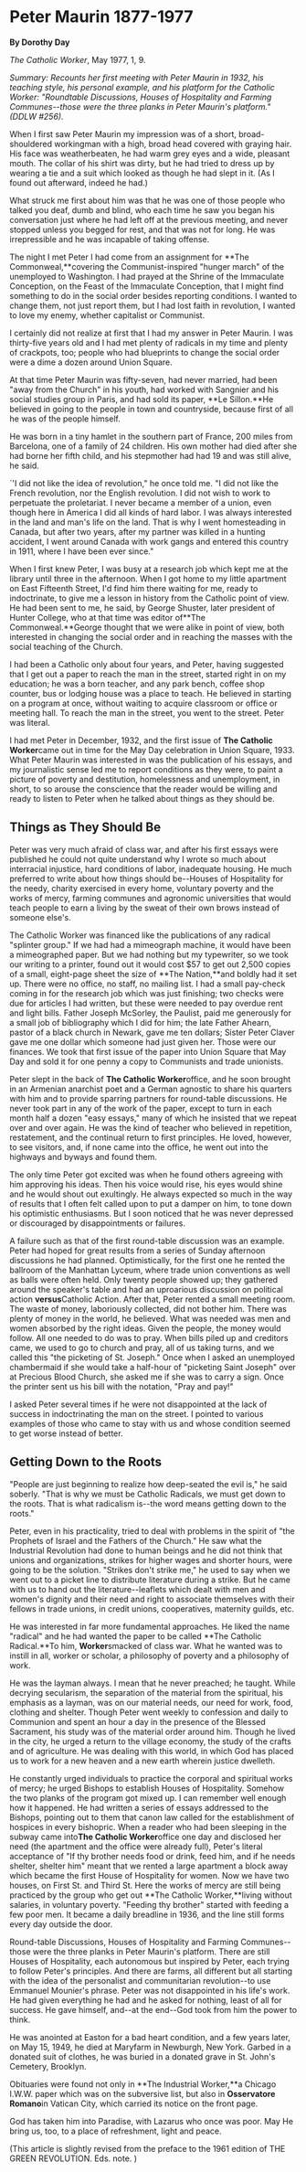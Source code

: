 Peter Maurin 1877-1977
======================

**By Dorothy Day**

*The Catholic Worker*, May 1977, 1, 9.

*Summary: Recounts her first meeting with Peter Maurin in 1932, his
teaching style, his personal example, and his platform for the Catholic
Worker: "Roundtable Discussions, Houses of Hospitality and Farming
Communes--those were the three planks in Peter Maurin's platform." (DDLW
\#256).*


When I first saw Peter Maurin my impression was of a short,
broad-shouldered workingman with a high, broad head covered with graying
hair. His face was weatherbeaten, he had warm grey eyes and a wide,
pleasant mouth. The collar of his shirt was dirty, but he had tried to
dress up by wearing a tie and a suit which looked as though he had slept
in it. (As I found out afterward, indeed he had.)

What struck me first about him was that he was one of those people who
talked you deaf, dumb and blind, who each time he saw you began his
conversation just where he had left off at the previous meeting, and
never stopped unless you begged for rest, and that was not for long. He
was irrepressible and he was incapable of taking offense.

The night I met Peter I had come from an assignment for **The
Commonweal,**covering the Communist-inspired "hunger march" of the
unemployed to Washington. I had prayed at the Shrine of the Immaculate
Conception, on the Feast of the Immaculate Conception, that I might find
something to do in the social order besides reporting conditions. I
wanted to change them, not just report them, but I had lost faith in
revolution, I wanted to love my enemy, whether capitalist or Communist.

I certainly did not realize at first that I had my answer in Peter
Maurin. I was thirty-five years old and I had met plenty of radicals in
my time and plenty of crackpots, too; people who had blueprints to
change the social order were a dime a dozen around Union Square.

At that time Peter Maurin was fifty-seven, had never married, had been
"away from the Church" in his youth, had worked with Sangnier and his
social studies group in Paris, and had sold its paper, **Le Sillon.**He
believed in going to the people in town and countryside, because first
of all he was of the people himself.

He was born in a tiny hamlet in the southern part of France, 200 miles
from Barcelona, one of a family of 24 children. His own mother had died
after she had borne her fifth child, and his stepmother had had 19 and
was still alive, he said.

`'I did not like the idea of revolution," he once told me. "I did not
like the French revolution, nor the English revolution. I did not wish
to work to perpetuate the proletariat. I never became a member of a
union, even though here in America I did all kinds of hard labor. I was
always interested in the land and man's life on the land. That is why I
went homesteading in Canada, but after two years, after my partner was
killed in a hunting accident, I went around Canada with work gangs and
entered this country in 1911, where I have been ever since."

When I first knew Peter, I was busy at a research job which kept me at
the library until three in the afternoon. When I got home to my little
apartment on East Fifteenth Street, I'd find him there waiting for me,
ready to indoctrinate, to give me a lesson in history from the Catholic
point of view. He had been sent to me, he said, by George Shuster, later
president of Hunter College, who at that time was editor of**The
Commonweal.**George thought that we were alike in point of view, both
interested in changing the social order and in reaching the masses with
the social teaching of the Church.

I had been a Catholic only about four years, and Peter, having suggested
that I get out a paper to reach the man in the street, started right in
on my education; he was a born teacher, and any park bench, coffee shop
counter, bus or lodging house was a place to teach. He believed in
starting on a program at once, without waiting to acquire classroom or
office or meeting hall. To reach the man in the street, you went to the
street. Peter was literal.

I had met Peter in December, 1932, and the first issue of **The Catholic
Worker**came out in time for the May Day celebration in Union Square,
1933. What Peter Maurin was interested in was the publication of his
essays, and my journalistic sense led me to report conditions as they
were, to paint a picture of poverty and destitution, homelessness and
unemployment, in short, to so arouse the conscience that the reader
would be willing and ready to listen to Peter when he talked about
things as they should be.


## Things as They Should Be

Peter was very much afraid of class war, and after his first essays were
published he could not quite understand why I wrote so much about
interracial injustice, hard conditions of labor, inadequate housing. He
much preferred to write about how things should be--Houses of
Hospitality for the needy, charity exercised in every home, voluntary
poverty and the works of mercy, farming communes and agronomic
universities that would teach people to earn a living by the sweat of
their own brows instead of someone else's.

The Catholic Worker was financed like the publications of any radical
"splinter group." If we had had a mimeograph machine, it would have been
a mimeographed paper. But we had nothing but my typewriter, so we took
our writing to a printer, found out it would cost \$57 to get out 2,500
copies of a small, eight-page sheet the size of **The Nation,**and
boldly had it set up. There were no office, no staff, no mailing list. I
had a small pay-check coming in for the research job which was just
finishing; two checks were due for articles I had written, but these
were needed to pay overdue rent and light bills. Father Joseph McSorley,
the Paulist, paid me generously for a small job of bibliography which I
did for him; the late Father Ahearn, pastor of a black church in Newark,
gave me ten dollars; Sister Peter Claver gave me one dollar which
someone had just given her. Those were our finances. We took that first
issue of the paper into Union Square that May Day and sold it for one
penny a copy to Communists and trade unionists.

Peter slept in the back of **The Catholic Worker**office, and he soon
brought in an Armenian anarchist poet and a German agnostic to share his
quarters with him and to provide sparring partners for round-table
discussions. He never took part in any of the work of the paper, except
to turn in each month half a dozen "easy essays," many of which he
insisted that we repeat over and over again. He was the kind of teacher
who believed in repetition, restatement, and the continual return to
first principles. He loved, however, to see visitors, and, if none came
into the office, he went out into the highways and byways and found
them.

The only time Peter got excited was when he found others agreeing with
him approving his ideas. Then his voice would rise, his eyes would shine
and he would shout out exultingly. He always expected so much in the way
of results that I often felt called upon to put a damper on him, to tone
down his optimistic enthusiasms. But I soon noticed that he was never
depressed or discouraged by disappointments or failures.

A failure such as that of the first round-table discussion was an
example. Peter had hoped for great results from a series of Sunday
afternoon discussions he had planned. Optimistically, for the first one
he rented the ballroom of the Manhattan Lyceum, where trade union
conventions as well as balls were often held. Only twenty people showed
up; they gathered around the speaker's table and had an uproarious
discussion on political action **versus**Catholic Action. After that,
Peter rented a small meeting room. The waste of money, laboriously
collected, did not bother him. There was plenty of money in the world,
he believed. What was needed was men and women absorbed by the right
ideas. Given the people, the money would follow. All one needed to do
was to pray. When bills piled up and creditors came, we used to go to
church and pray, all of us taking turns, and we called this "the
picketing of St. Joseph." Once when I asked an unemployed chambermaid if
she would take a half-hour of "picketing Saint Joseph" over at Precious
Blood Church, she asked me if she was to carry a sign. Once the printer
sent us his bill with the notation, "Pray and pay!"

I asked Peter several times if he were not disappointed at the lack of
success in indoctrinating the man on the street. I pointed to various
examples of those who came to stay with us and whose condition seemed to
get worse instead of better.

## Getting Down to the Roots

"People are just beginning to realize how deep-seated the evil is," he
said soberly. "That is why we must be Catholic Radicals, we must get
down to the roots. That is what radicalism is--the word means getting
down to the roots."

Peter, even in his practicality, tried to deal with problems in the
spirit of "the Prophets of Israel and the Fathers of the Church." He saw
what the Industrial Revolution had done to human beings and he did not
think that unions and organizations, strikes for higher wages and
shorter hours, were going to be the solution. "Strikes don't strike me,"
he used to say when we went out to a picket line to distribute
literature during a strike. But he came with us to hand out the
literature--leaflets which dealt with men and women's dignity and their
need and right to associate themselves with their fellows in trade
unions, in credit unions, cooperatives, maternity guilds, etc.

He was interested in far more fundamental approaches. He liked the name
"radical" and he had wanted the paper to be called **The Catholic
Radical.**To him, **Worker**smacked of class war. What he wanted was to
instill in all, worker or scholar, a philosophy of poverty and a
philosophy of work.

He was the layman always. I mean that he never preached; he taught.
While decrying secularism, the separation of the material from the
spiritual, his emphasis as a layman, was on our material needs, our need
for work, food, clothing and shelter. Though Peter went weekly to
confession and daily to Communion and spent an hour a day in the
presence of the Blessed Sacrament, his study was of the material order
around him. Though he lived in the city, he urged a return to the
village economy, the study of the crafts and of agriculture. He was
dealing with this world, in which God has placed us to work for a new
heaven and a new earth wherein justice dwelleth.

He constantly urged individuals to practice the corporal and spiritual
works of mercy; he urged Bishops to establish Houses of Hospitality.
Somehow the two planks of the program got mixed up. I can remember well
enough how it happened. He had written a series of essays addressed to
the Bishops, pointing out to them that canon law called for the
establishment of hospices in every bishopric. When a reader who had been
sleeping in the subway came into**The Catholic Worker**office one day
and disclosed her need (the apartment and the office were already full),
Peter's literal acceptance of "If thy brother needs food or drink, feed
him, and if he needs shelter, shelter him" meant that we rented a large
apartment a block away which became the first House of Hospitality for
women. Now we have two houses, on First St. and Third St. Here the works
of mercy are still being practiced by the group who get out **The
Catholic Worker,**living without salaries, in voluntary poverty.
"Feeding thy brother" started with feeding a few poor men. It became a
daily breadline in 1936, and the line still forms every day outside the
door.

Round-table Discussions, Houses of Hospitality and Farming
Communes--those were the three planks in Peter Maurin's platform. There
are still Houses of Hospitality, each autonomous but inspired by Peter,
each trying to follow Peter's principles. And there are farms, all
different but all starting with the idea of the personalist and
communitarian revolution--to use Emmanuel Mounier's phrase. Peter was
not disappointed in his life's work. He had given everything he had and
he asked for nothing, least of all for success. He gave himself, and--at
the end--God took from him the power to think.

He was anointed at Easton for a bad heart condition, and a few years
later, on May 15, 1949, he died at Maryfarm in Newburgh, New York.
Garbed in a donated suit of clothes, he was buried in a donated grave in
St. John's Cemetery, Brooklyn.

Obituaries were found not only in **The Industrial Worker,**a Chicago
I.W.W. paper which was on the subversive list, but also in **Osservatore
Romano**in Vatican City, which carried its notice on the front page.

God has taken him into Paradise, with Lazarus who once was poor. May He
bring us, too, to a place of refreshment, light and peace.

(This article is slightly revised from the preface to the 1961 edition
of THE GREEN REVOLUTION. Eds. note. )
